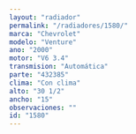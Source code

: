```yaml
---
layout: "radiador"
permalink: "/radiadores/1580/"
marca: "Chevrolet"
modelo: "Venture"
ano: "2000"
motor: "V6 3.4"
transmision: "Automática"
parte: "432385"
clima: "Con clima"
alto: "30 1/2"
ancho: "15"
observaciones: ""
id: "1580"
---
```


